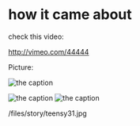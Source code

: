 # how it came about

check this video:

http://vimeo.com/44444

Picture:

![the caption](https://hackster.imgix.net/uploads/image/file/41981/Ubidots_test_setup.jpg?w=1280&h=960&fit=clip&s=dc0053641464672cfcee0745d325474d)

![the caption](https://hackster.imgix.net/uploads/image/file/41972/Ubidots_SPARK_current_draw_mA_scale.PNG?w=1280&h=960&fit=clip&s=9686f57a91b3da3355cf07dcd49c200e)
![the caption](https://hackster.imgix.net/uploads/image/file/41977/Ubidots_Wireshark_IPv6_transaction.PNG?w=1280&h=960&fit=clip&s=f46238c5fc08901b1405c1fe3e415a7a)

/files/story/teensy31.jpg